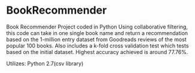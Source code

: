 # BookRecommender

Book Recommender Project coded in Python
Using collaborative filtering, this code can take in one single book name and return a recommendation based on the 1-million entry dataset from Goodreads reviews of the most popular 100 books.
Also includes a k-fold cross validation test which tests based on the initial dataset. 
Highest accuracy achieved is around 77.76%.

Utilizes: Python 2.7(csv library)
